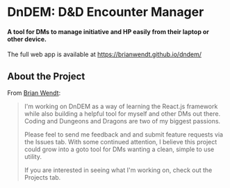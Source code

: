 # DnDEM: D&D Encounter Manager
#### A tool for DMs to manage initiative and HP easily from their laptop or other device.
The full web app is available at https://brianwendt.github.io/dndem/

## About the Project
From [Brian Wendt](https://www.linkedin.com/in/brianwendtarizona/ "Brian Wendt"):
> I'm working on DnDEM as a way of learning the React.js framework while also building a helpful tool for myself and other DMs out there. Coding and Dungeons and Dragons are two of my biggest passions.
>
> Please feel to send me feedback and and submit feature requests via the Issues tab. With some continued attention, I believe this project could grow into a goto tool for DMs wanting a clean, simple to use utility.
>
> If you are interested in seeing what I'm working on, check out the Projects tab.
